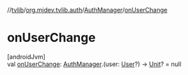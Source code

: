 //[tvlib](../../../index.md)/[org.mjdev.tvlib.auth](../index.md)/[AuthManager](index.md)/[onUserChange](on-user-change.md)

# onUserChange

[androidJvm]\
val [onUserChange](on-user-change.md): [AuthManager](index.md).(user: [User](../../org.mjdev.tvlib.data.local/-user/index.md)?) -&gt; [Unit](https://kotlinlang.org/api/latest/jvm/stdlib/kotlin/-unit/index.html)? = null
